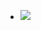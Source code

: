 <ul data-clearing>
  <li><a href="/img/blog/2010/11/17768873-p26.jpg"><img src="/img/blog/2010/11/17768873-p26.jpg" data-caption=""></a></li>
</ul>